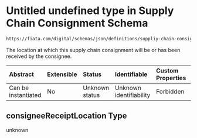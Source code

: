# Untitled undefined type in Supply Chain Consignment Schema

```txt
https://fiata.com/digital/schemas/json/definitions/suppliy-chain-consignment.schema.json#/properties/consigneeReceiptLocation
```

The location at which this supply chain consignment will be or has been received by the consignee.

| Abstract            | Extensible | Status         | Identifiable            | Custom Properties | Additional Properties | Access Restrictions | Defined In                                                                                                                      |
| :------------------ | :--------- | :------------- | :---------------------- | :---------------- | :-------------------- | :------------------ | :------------------------------------------------------------------------------------------------------------------------------ |
| Can be instantiated | No         | Unknown status | Unknown identifiability | Forbidden         | Allowed               | none                | [supply-chain-consignment.schema.json*](../tooling/out/definitions/supply-chain-consignment.schema.json "open original schema") |

## consigneeReceiptLocation Type

unknown
